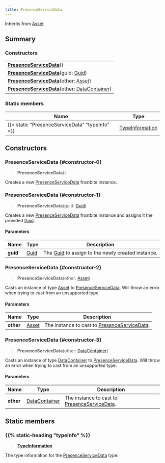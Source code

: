 ```yaml
---
title: PresenceServiceData
---
```


Inherits from [Asset](/vext/ref/fb/asset)

## Summary

### Constructors

|  |
| --- |
| **[PresenceServiceData](#constructor-0)**() |
| **[PresenceServiceData](#constructor-1)**(guid: [Guid](/vext/ref/shared/type/guid)) |
| **[PresenceServiceData](#constructor-2)**(other: [Asset](/vext/ref/fb/asset)) |
| **[PresenceServiceData](#constructor-3)**(other: [DataContainer](/vext/ref/shared/type/datacontainer)) |

### Static members

| Name | Type |
| ---- | ---- |
| {{< static "PresenceServiceData" "typeInfo" >}} | [TypeInformation](/vext/ref/shared/type/typeinformation) |

## Constructors

### PresenceServiceData {#constructor-0}

> **PresenceServiceData**()

Creates a new [PresenceServiceData](/vext/ref/fb/presenceservicedata) frostbite instance.

### PresenceServiceData {#constructor-1}

> **PresenceServiceData**(guid: [Guid](/vext/ref/shared/type/guid))

Creates a new [PresenceServiceData](/vext/ref/fb/presenceservicedata) frostbite instance and assigns it the provided [Guid](/vext/ref/shared/type/guid).

#### Parameters

| Name | Type | Description |
| ---- | ---- | ----------- |
| **guid** | [Guid](/vext/ref/shared/type/guid) | The [Guid](/vext/ref/shared/type/guid) to assign to the newly created instance. |

### PresenceServiceData {#constructor-2}

> **PresenceServiceData**(other: [Asset](/vext/ref/fb/asset))

Casts an instance of type [Asset](/vext/ref/fb/asset) to [PresenceServiceData](/vext/ref/fb/presenceservicedata). Will throw an error when trying to cast from an unsupported type.

#### Parameters

| Name | Type | Description |
| ---- | ---- | ----------- |
| **other** | [Asset](/vext/ref/fb/asset) | The instance to cast to [PresenceServiceData](/vext/ref/fb/presenceservicedata). |

### PresenceServiceData {#constructor-3}

> **PresenceServiceData**(other: [DataContainer](/vext/ref/shared/type/datacontainer))

Casts an instance of type [DataContainer](/vext/ref/shared/type/datacontainer) to [PresenceServiceData](/vext/ref/fb/presenceservicedata). Will throw an error when trying to cast from an unsupported type.

#### Parameters

| Name | Type | Description |
| ---- | ---- | ----------- |
| **other** | [DataContainer](/vext/ref/shared/type/datacontainer) | The instance to cast to [PresenceServiceData](/vext/ref/fb/presenceservicedata). |

## Static members

### {{% static-heading "typeInfo" %}}

> **[TypeInformation](/vext/ref/shared/type/typeinformation)**

The type information for the [PresenceServiceData](/vext/ref/fb/presenceservicedata) type.

